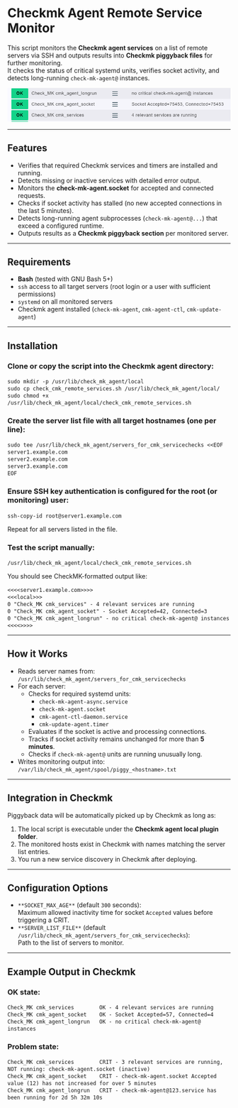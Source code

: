 # Checkmk Agent Remote Service Monitor

This script monitors the **Checkmk agent services** on a list of remote servers via SSH and outputs results into **Checkmk piggyback files** for further monitoring.  
It checks the status of critical systemd units, verifies socket activity, and detects long-running `check-mk-agent@` instances.

![checkmk_service_checks](../../screenshots/checkmk_service_check.png)

---

## Features

*   Verifies that required Checkmk services and timers are installed and running.
*   Detects missing or inactive services with detailed error output.
*   Monitors the **check-mk-agent.socket** for accepted and connected requests.
*   Checks if socket activity has stalled (no new accepted connections in the last 5 minutes).
*   Detects long-running agent subprocesses (`check-mk-agent@...`) that exceed a configured runtime.
*   Outputs results as a **Checkmk piggyback section** per monitored server.

---

## Requirements

*   **Bash** (tested with GNU Bash 5+)
*   `ssh` access to all target servers (root login or a user with sufficient permissions)
*   `systemd` on all monitored servers
*   Checkmk agent installed (`check-mk-agent`, `cmk-agent-ctl`, `cmk-update-agent`)

---

## Installation

### **Clone or copy the script** into the Checkmk agent directory:

```
sudo mkdir -p /usr/lib/check_mk_agent/local
sudo cp check_cmk_remote_services.sh /usr/lib/check_mk_agent/local/
sudo chmod +x /usr/lib/check_mk_agent/local/check_cmk_remote_services.sh
```

### **Create the server list file** with all target hostnames (one per line):

```
sudo tee /usr/lib/check_mk_agent/servers_for_cmk_servicechecks <<EOF
server1.example.com
server2.example.com
server3.example.com
EOF
```

### **Ensure SSH key authentication is configured** for the root (or monitoring) user:

```
ssh-copy-id root@server1.example.com
```

Repeat for all servers listed in the file.

### **Test the script manually**:

```
/usr/lib/check_mk_agent/local/check_cmk_remote_services.sh
```

You should see CheckMK-formatted output like:

```
<<<<server1.example.com>>>>
<<<local>>>
0 "Check_MK cmk_services" - 4 relevant services are running
0 "Check_MK cmk_agent_socket" - Socket Accepted=42, Connected=3
0 "Check_MK cmk_agent_longrun" - no critical check-mk-agent@ instances
<<<<>>>>
```

---

## How it Works

*   Reads server names from:  
    `/usr/lib/check_mk_agent/servers_for_cmk_servicechecks`
*   For each server:
    *   Checks for required systemd units:
        *   `check-mk-agent-async.service`
        *   `check-mk-agent.socket`
        *   `cmk-agent-ctl-daemon.service`
        *   `cmk-update-agent.timer`
    *   Evaluates if the socket is active and processing connections.
    *   Tracks if socket activity remains unchanged for more than **5 minutes**.
    *   Checks if `check-mk-agent@` units are running unusually long.
*   Writes monitoring output into:  
    `/var/lib/check_mk_agent/spool/piggy_<hostname>.txt`

---

## Integration in Checkmk

Piggyback data will be automatically picked up by Checkmk as long as:

1.  The local script is executable under the **Checkmk agent local plugin folder**.
2.  The monitored hosts exist in Checkmk with names matching the server list entries.
3.  You run a new service discovery in Checkmk after deploying.

---

## Configuration Options

*   `**SOCKET_MAX_AGE**` (default `300` seconds):  
    Maximum allowed inactivity time for socket `Accepted` values before triggering a CRIT.
*   `**SERVER_LIST_FILE**` (default `/usr/lib/check_mk_agent/servers_for_cmk_servicechecks`):  
    Path to the list of servers to monitor.

---

## Example Output in Checkmk

### **OK state:**

```
Check_MK cmk_services        OK - 4 relevant services are running
Check_MK cmk_agent_socket    OK - Socket Accepted=57, Connected=4
Check_MK cmk_agent_longrun   OK - no critical check-mk-agent@ instances
```

### **Problem state:**

```
Check_MK cmk_services        CRIT - 3 relevant services are running, NOT running: check-mk-agent.socket (inactive)
Check_MK cmk_agent_socket    CRIT - check-mk-agent.socket Accepted value (12) has not increased for over 5 minutes
Check_MK cmk_agent_longrun   CRIT - check-mk-agent@123.service has been running for 2d 5h 32m 10s
```